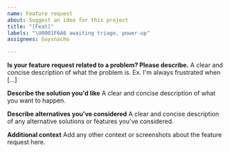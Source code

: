 ```yaml
---
name: Feature request
about: Suggest an idea for this project
title: "[Feat]"
labels: "\U0001F6A6 awaiting triage, power-up"
assignees: Guysnacho

---
```


**Is your feature request related to a problem? Please describe.**
A clear and concise description of what the problem is. Ex. I'm always frustrated when [...]

**Describe the solution you'd like**
A clear and concise description of what you want to happen.

**Describe alternatives you've considered**
A clear and concise description of any alternative solutions or features you've considered.

**Additional context**
Add any other context or screenshots about the feature request here.
